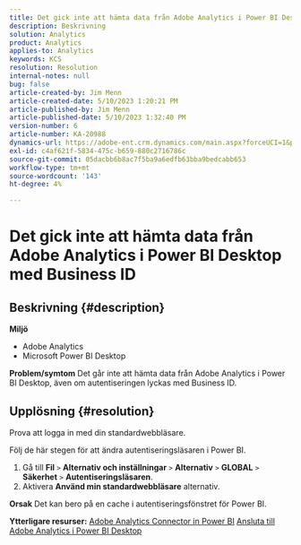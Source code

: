 ```yaml
---
title: Det gick inte att hämta data från Adobe Analytics i Power BI Desktop med Business ID
description: Beskrivning
solution: Analytics
product: Analytics
applies-to: Analytics
keywords: KCS
resolution: Resolution
internal-notes: null
bug: false
article-created-by: Jim Menn
article-created-date: 5/10/2023 1:20:21 PM
article-published-by: Jim Menn
article-published-date: 5/10/2023 1:32:40 PM
version-number: 6
article-number: KA-20988
dynamics-url: https://adobe-ent.crm.dynamics.com/main.aspx?forceUCI=1&pagetype=entityrecord&etn=knowledgearticle&id=0153d469-35ef-ed11-8849-6045bd006295
exl-id: c4af621f-5834-475c-b659-880c2716786c
source-git-commit: 05dacbb6b8ac7f5ba9a6edfb63bba9bedcabb653
workflow-type: tm+mt
source-wordcount: '143'
ht-degree: 4%

---
```


# Det gick inte att hämta data från Adobe Analytics i Power BI Desktop med Business ID

## Beskrivning {#description}


<b>Miljö</b>

- Adobe Analytics
- Microsoft Power BI Desktop




<b>Problem/symtom</b>
Det går inte att hämta data från Adobe Analytics i Power BI Desktop, även om autentiseringen lyckas med Business ID.


## Upplösning {#resolution}


Prova att logga in med din standardwebbläsare.

Följ de här stegen för att ändra autentiseringsläsaren i Power BI.

1. Gå till <b>Fil</b> `>`  <b>Alternativ och inställningar</b> `>`  <b>Alternativ</b> `>`  <b>GLOBAL</b> `>`  <b>Säkerhet</b> `>`  <b>Autentiseringsläsaren</b>.
2. Aktivera <b>Använd min standardwebbläsare</b> alternativ.


<b>Orsak</b>
Det kan bero på en cache i autentiseringsfönstret för Power BI.

<b>Ytterligare resurser:</b>
[Adobe Analytics Connector in Power BI](https://experienceleague.adobe.com/docs/analytics-learn/tutorials/integrations/power-bi/adobe-analytics-connector-in-power-bi.html?lang=en)
[Ansluta till Adobe Analytics i Power BI Desktop](https://learn.microsoft.com/en-us/power-bi/connect-data/desktop-connect-adobe-analytics)
